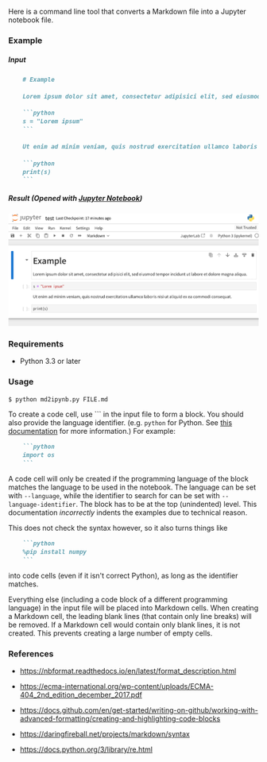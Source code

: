 Here is a command line tool that converts a Markdown file into a Jupyter notebook file.

### Example

##### Input

```markdown
    # Example

    Lorem ipsum dolor sit amet, consectetur adipisici elit, sed eiusmod tempor incidunt ut labore et dolore magna aliqua.

    ```python
    s = "Lorem ipsum"
    ```

    Ut enim ad minim veniam, quis nostrud exercitation ullamco laboris nisi ut aliquid ex ea commodi consequat.

    ```python
    print(s)
    ```
```

##### Result (Opened with [Jupyter Notebook](https://github.com/jupyter/notebook))

![](./screenshots/screenshot1.png)

### Requirements

+ Python 3.3 or later

### Usage

```$ python md2ipynb.py FILE.md```

To create a code cell, use ``` in the input file to form a block. You should also provide the language identifier. (e.g. `python` for Python. See [this documentation](https://docs.github.com/en/get-started/writing-on-github/working-with-advanced-formatting/creating-and-highlighting-code-blocks) for more information.) For example:

```markdown
    ```python
    import os
    ```
```

A code cell will only be created if the programming language of the block matches the language to be used in the notebook. The language can be set with `--language`, while the identifier to search for can be set with `--language-identifier`.
The block has to be at the top (unindented) level. This documentation *incorrectly* indents the examples due to technical reason.

This does not check the syntax however, so it also turns things like
```markdown 
    ```python
    %pip install numpy
    ```
```
into code cells (even if it isn't correct Python), as long as the identifier matches.

Everything else (including a code block of a different programming language) in the input file will be placed into Markdown cells. When creating a Markdown cell, the leading blank lines (that contain only line breaks) will be removed. If a Markdown cell would contain only blank lines, it is not created. This prevents creating a large number of empty cells.

### References

* https://nbformat.readthedocs.io/en/latest/format_description.html

* https://ecma-international.org/wp-content/uploads/ECMA-404_2nd_edition_december_2017.pdf

* https://docs.github.com/en/get-started/writing-on-github/working-with-advanced-formatting/creating-and-highlighting-code-blocks

* https://daringfireball.net/projects/markdown/syntax

* https://docs.python.org/3/library/re.html
